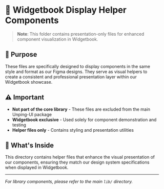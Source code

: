 # 📖 Widgetbook Display Helper Components

> **Note**: This folder contains presentation-only files for enhanced component visualization in Widgetbook.

## 🎯 Purpose

These files are specifically designed to display components in the same style and format as our Figma designs. They serve as visual helpers to create a consistent and professional presentation layer within our Widgetbook showcase.

## ⚠️ Important

- **Not part of the core library** - These files are excluded from the main Unping-UI package
- **Widgetbook exclusive** - Used solely for component demonstration and testing
- **Helper files only** - Contains styling and presentation utilities

## 📁 What's Inside

This directory contains helper files that enhance the visual presentation of our components, ensuring they match our design system specifications when displayed in Widgetbook.

---

*For library components, please refer to the main `lib/` directory.*